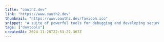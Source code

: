 ```yaml
---
title: "oauth2.dev"
link: "https://www.oauth2.dev"
thumbnail: "https://www.oauth2.dev/favicon.ico"
snippet: "A suite of powerful tools for debugging and developing secure identity solutions—absolutely free. From JWT decoding to OpenID validation, these tools streamline authentication workflows for developers."
tags: ["devtools"]
createdAt: 2024-11-28T22:53:22.367Z
---
```

